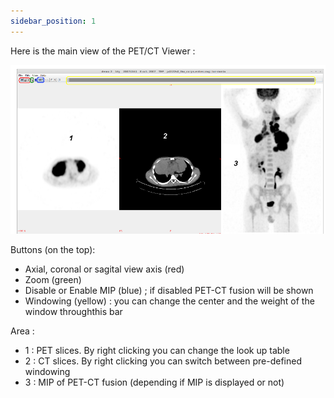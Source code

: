 ```yaml
---
sidebar_position: 1
---
```


Here is the main view of the PET/CT Viewer : 

![](../../static/img/petct/mainview.png )

Buttons (on the top): 
- Axial, coronal or sagital view axis (red)
- Zoom (green)
- Disable or Enable MIP (blue) ; if disabled PET-CT fusion will be shown
- Windowing (yellow) : you can change the center and the weight of the window throughthis bar

Area : 
- 1 : PET slices. By right clicking you can change the look up table
- 2 : CT slices. By right clicking you can switch between pre-defined windowing
- 3 : MIP of PET-CT fusion (depending if MIP is displayed or not)
